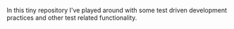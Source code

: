 In this tiny repository I've played around with some test driven development practices and other test related functionality.